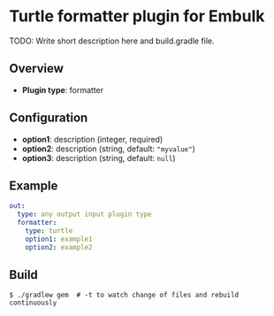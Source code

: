 # Turtle formatter plugin for Embulk

TODO: Write short description here and build.gradle file.

## Overview

* **Plugin type**: formatter

## Configuration

- **option1**: description (integer, required)
- **option2**: description (string, default: `"myvalue"`)
- **option3**: description (string, default: `null`)

## Example

```yaml
out:
  type: any output input plugin type
  formatter:
    type: turtle
    option1: example1
    option2: example2
```


## Build

```
$ ./gradlew gem  # -t to watch change of files and rebuild continuously
```
